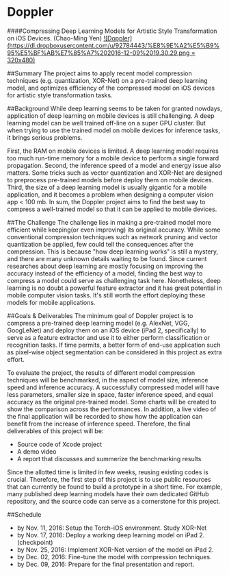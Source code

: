 Doppler
=====
####Compressing Deep Learning Models for Artistic Style Transformation on iOS Devices. (Chao-Ming Yen)
[![Doppler](https://dl.dropboxusercontent.com/u/92784443/%E8%9E%A2%E5%B9%95%E5%BF%AB%E7%85%A7%202016-12-09%2019.30.29.png = 320x480)](https://www.youtube.com/watch?v=9KOaqMKK1mk "Doppler")

##Summary
The project aims to apply recent model compression techniques (e.g. quantization, XOR-Net) on a pre-trained deep learning model, and optimizes efficiency of the compressed model on iOS devices for artistic style transformation tasks.


##Background
While deep learning seems to be taken for granted nowdays, application of deep learning on mobile devices is still challenging. A deep learning model can be well trained off-line on a super GPU cluster. But when trying to use the trained model on mobile devices for inference tasks, it brings serious problems. 

First, the RAM on mobile devices is limited. A deep learning model requires too much run-time memory for a mobile device to perform a single forward propagation. Second, the inference speed of a model and energy issue also matters. Some tricks such as vector quantization and XOR-Net are designed to preprocess pre-trained models before deploy them on mobile devices. Third, the size of a deep learning model is usually gigantic for a mobile application, and it becomes a problem when designing a computer vision app < 100 mb. In sum, the Doppler project aims to find the best way to compress a well-trained model so that it can be applied to mobile devices.


##The Challenge
The challenge lies in making a pre-trained model more efficient while keeping(or even improving) its original accuracy. While some conventional compression techniques such as network pruning and vector quantization be applied, few could tell the consequences after the compression. This is because "how deep learning works" is still a mystery, and there are many unknown details waiting to be found. Since current researches about deep learning are mostly focusing on improving the accuracy instead of the efficiency of a model, finding the best way to compress a model could serve as challenging task here. Nonetheless, deep learning is no doubt a powerful feature extractor and it has great potential in mobile computer vision tasks. It's still worth the effort deploying these models for mobile applications.


##Goals & Deliverables
The minimum goal of Doppler project is to compress a pre-trained deep learning model (e.g. AlexNet, VGG, GoogLeNet) and deploy them on an iOS device (iPad 2, specifically) to serve as a feature extractor and use it to either perform classification or recognition tasks. If time permits, a better form of end-use application such as pixel-wise object segmentation can be considered in this project as extra effort.

To evaluate the project, the results of different model compression techniques will be benchmarked, in the aspect of model size, inference speed and inference accuracy. A successfully compressed model will have less parameters, smaller size in space, faster inference speed, and equal accuracy as the original pre-trained model. Some charts will be created to show the comparison across the performances. In addition, a live video of the final application will be recorded to show how the application can benefit from the increase of inference speed. Therefore, the final deliverables of this project will be:

 - Source code of Xcode project
 - A demo video
 - A report that discusses and summerize the benchmarking results

Since the allotted time is limited in few weeks, reusing existing codes is crucial. Therefore, the first step of this project is to use public resources that can currently be found to build a prototype in a short time. For example, many published deep learning models have their own dedicated GitHub repository, and the source code can serve as a cornerstone for this project.


##Schedule
 - by Nov. 11, 2016: Setup the Torch-iOS environment. Study XOR-Net
 - by Nov. 17, 2016: Deploy a working deep learning model on iPad 2. (checkpoint)
 - by Nov. 25, 2016: Implement XOR-Net version of the model on iPad 2.
 - by Dec. 02, 2016: Fine-tune the model with compression techniques.
 - by Dec. 09, 2016: Prepare for the final presentation and report.
 
